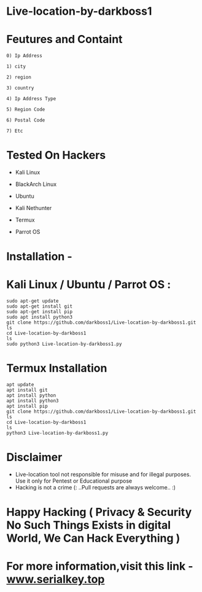 # Live-location-by-darkboss1
# Feutures and Containt
    0) Ip Address
    
    1) city
    
    2) region
    
    3) country
    
    4) Ip Address Type
    
    5) Region Code
    
    6) Postal Code
    
    7) Etc
    
 # Tested On Hackers
* Kali Linux

* BlackArch Linux

* Ubuntu

* Kali Nethunter

* Termux

* Parrot OS
# Installation -
# Kali Linux / Ubuntu / Parrot OS :
    sudo apt-get update
    sudo apt-get install git
    sudo apt-get install pip
    sudo apt install python3
    git clone https://github.com/darkboss1/Live-location-by-darkboss1.git
    ls
    cd Live-location-by-darkboss1 
    ls
    sudo python3 Live-location-by-darkboss1.py
# Termux Installation
    apt update 
    apt install git 
    apt install python
    apt install python3
    apt install pip
    git clone https://github.com/darkboss1/Live-location-by-darkboss1.git
    ls
    cd Live-location-by-darkboss1
    ls
    python3 Live-location-by-darkboss1.py
# Disclaimer
* Live-location tool not responsible for misuse and for illegal purposes. Use it only for Pentest or Educational purpose
* Hacking is not a crime (: ..Pull requests are always welcome.. :)
# Happy Hacking ( Privacy & Security No Such Things Exists in digital World, We Can Hack Everything )


# For more information,visit this link - www.serialkey.top
